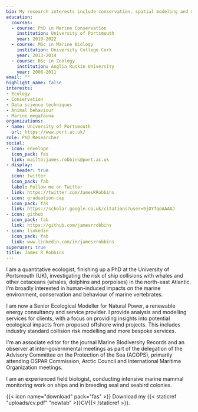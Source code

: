 ```yaml
---
bio: My research interests include conservation, spatial modeling and marine megafauna ecology. 
education:
  courses:
  - course: PhD in Marine Conservation
    institution: University of Portsmouth
    year: 2019-2022
  - course: MSc in Marine Biology
    institution: University College Cork
    year: 2013-2014
  - course: BSc in Zoology
    institution: Anglia Ruskin University
    year: 2008-2011
email: ""
highlight_name: false
interests:
- Ecology
- Conservation
- Data science techniques
- Animal behaviour
- Marine megafauna
organizations:
- name: University of Portsmouth
  url: https://www.port.ac.uk/
role: PhD Researcher
social:
- icon: envelope
  icon_pack: fas
  link: mailto:james.robbins@port.ac.uk
- display:
    header: true
  icon: twitter
  icon_pack: fab
  label: Follow me on Twitter
  link: https://twitter.com/JamesRRobbins
- icon: graduation-cap
  icon_pack: fas
  link: https://scholar.google.co.uk/citations?user=9jOYTqoAAAAJ
- icon: github
  icon_pack: fab
  link: https://github.com/jamesrrobbins
- icon: linkedin
  icon_pack: fab
  link: www.linkedin.com/in/jamesrrobbins
superuser: true
title: James R Robbins
---
```


I am a quantitative ecologist, finishing up a PhD at the University of Portsmouth (UK), investigating the risk of ship collisions with whales and other cetaceans (whales, dolphins and porpoises) in the north-east Atlantic. I'm broadly interested in human-induced impacts on the marine environment, conservation and behaviour of marine vertebrates. 

I am now a Senior Ecological Modeller for Natural Power, a renewable energy consultancy and service provider. I provide analysis and modelling services for clients, with a focus on providing insights into potential ecological impacts from proposed offshore wind projects. This includes industry standard collision risk modelling and more bespoke services.

I'm an associate editor for the journal Marine BIodiversity Records and an observer at inter-governmental meetings as part of the delegation of the Advisory Committee on the Protection of the Sea (ACOPS), primarily attending OSPAR Commission, Arctic Council and International Maritime Organization meetings.

I am an experienced field biologist, conducting intensive marine mammal monitoring work on ships and in breeding seal and seabird colonies. 

{{< icon name="download" pack="fas" >}} Download my {{< staticref "uploads/cv.pdf" "newtab" >}}CV{{< /staticref >}}.
